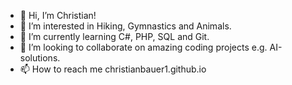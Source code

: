 - 👋 Hi, I’m Christian!
- 👀 I’m interested in Hiking, Gymnastics and Animals.
- 🌱 I’m currently learning C#, PHP, SQL and Git.
- 💞️ I’m looking to collaborate on amazing coding projects e.g. AI-solutions.
- 📫 How to reach me christianbauer1.github.io

